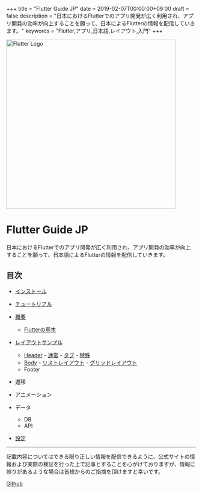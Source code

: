 +++
title = "Flutter Guide JP"
date = 2019-02-07T00:00:00+09:00
draft = false
description = "日本におけるFlutterでのアプリ開発が広く利用され、アプリ開発の効率が向上することを願って、日本によるFlutterの情報を配信していきます。"
keywords = "Flutter,アプリ,日本語,レイアウト,入門"
+++

<img src="http://flutter.ctrnost.com/images/logo_flutter_1080px_clr.png" width="450px" alt="Flutter Logo"/>

# Flutter Guide JP

日本におけるFlutterでのアプリ開発が広く利用され、アプリ開発の効率が向上することを願って、日本語によるFlutterの情報を配信していきます。

## 目次

- [インストール](/install/)
- [チュートリアル](/tutorial/)
- [概要](/basic/)
  - [Flutterの基本](/basic/)
- [レイアウトサンプル](/layout/)
  - [Header](/layout/header/)
        - [通常](/layout/header/standard)
        - [タブ](/layout/header/tab)
        - [特殊](/layout/header/special)
  - [Body](/body/)
        - [リストレイアウト](/layout/body/list)
        - [グリッドレイアウト](/layout/body/grid)
  - Footer

- 遷移

- アニメーション

- データ
  - DB
  - API

- [設定](/settings)

---

記載内容についてはできる限り正しい情報を配信できるように、公式サイトの情報および実際の検証を行った上で記事とすることを心がけておりますが、情報に誤りがあるような場合は皆様からのご指摘を頂けますと幸いです。

[Github](https://github.com/nemui-fujiu/flutter_guide_jp)
